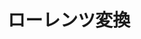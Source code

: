---
title: ローレンツ変換
type: card
card_instruction: 指定したプレイヤーを１ターンの間、行動不能にする。
image: card2.png
description: 
---